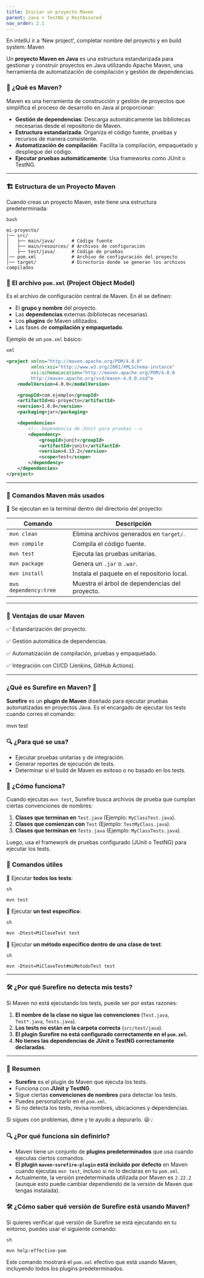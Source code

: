 ```yaml
---
title: Iniciar un proyecto Maven
parent: Java + TestNG y RestAssured
nav_order: 2.1
---
```

En intelliJ ir a ‘New project’, completar nombre del proyecto y en build system: Maven

Un **proyecto Maven en Java** es una estructura estandarizada para gestionar y construir proyectos en Java utilizando Apache Maven, una herramienta de automatización de compilación y gestión de dependencias.

### 📌 **¿Qué es Maven?**

Maven es una herramienta de construcción y gestión de proyectos que simplifica el proceso de desarrollo en Java al proporcionar:

- **Gestión de dependencias**: Descarga automáticamente las bibliotecas necesarias desde el repositorio de Maven.
- **Estructura estandarizada**: Organiza el código fuente, pruebas y recursos de manera consistente.
- **Automatización de compilación**: Facilita la compilación, empaquetado y despliegue del código.
- **Ejecutar pruebas automáticamente**: Usa frameworks como JUnit o TestNG.

---

### 🏗 **Estructura de un Proyecto Maven**

Cuando creas un proyecto Maven, este tiene una estructura predeterminada:

```
bash

mi-proyecto/
│── src/
│   ├── main/java/      # Código fuente
│   ├── main/resources/ # Archivos de configuración
│   ├── test/java/      # Código de pruebas
│── pom.xml             # Archivo de configuración del proyecto
│── target/             # Directorio donde se generan los archivos compilados

```

### 📌 **El archivo `pom.xml` (Project Object Model)**

Es el archivo de configuración central de Maven. En él se definen:

- El **grupo y nombre** del proyecto.
- Las **dependencias** externas (bibliotecas necesarias).
- Los **plugins** de Maven utilizados.
- Las fases de **compilación y empaquetado**.

Ejemplo de un `pom.xml` básico:

```xml
xml

<project xmlns="http://maven.apache.org/POM/4.0.0"
         xmlns:xsi="http://www.w3.org/2001/XMLSchema-instance"
         xsi:schemaLocation="http://maven.apache.org/POM/4.0.0
         http://maven.apache.org/xsd/maven-4.0.0.xsd">
    <modelVersion>4.0.0</modelVersion>

    <groupId>com.ejemplo</groupId>
    <artifactId>mi-proyecto</artifactId>
    <version>1.0.0</version>
    <packaging>jar</packaging>

    <dependencies>
        <!-- Dependencia de JUnit para pruebas -->
        <dependency>
            <groupId>junit</groupId>
            <artifactId>junit</artifactId>
            <version>4.13.2</version>
            <scope>test</scope>
        </dependency>
    </dependencies>
</project>

```

---

### 🚀 **Comandos Maven más usados**

📌 Se ejecutan en la terminal dentro del directorio del proyecto:

| Comando | Descripción |
| --- | --- |
| `mvn clean` | Elimina archivos generados en `target/`. |
| `mvn compile` | Compila el código fuente. |
| `mvn test` | Ejecuta las pruebas unitarias. |
| `mvn package` | Genera un `.jar` o `.war`. |
| `mvn install` | Instala el paquete en el repositorio local. |
| `mvn dependency:tree` | Muestra el árbol de dependencias del proyecto. |

---

### 🎯 **Ventajas de usar Maven**

✅ Estandarización del proyecto.

✅ Gestión automática de dependencias.

✅ Automatización de compilación, pruebas y empaquetado.

✅ Integración con CI/CD (Jenkins, GitHub Actions).

---

### ¿Qué es **Surefire** en Maven? 🚀

**Surefire** es un **plugin de Maven** diseñado para ejecutar pruebas automatizadas en proyectos Java. Es el encargado de ejecutar los tests cuando corres el comando:

mvn test

### 🔍 **¿Para qué se usa?**

- Ejecutar pruebas unitarias y de integración.
- Generar reportes de ejecución de tests.
- Determinar si el build de Maven es exitoso o no basado en los tests.

### 📌 **¿Cómo funciona?**

Cuando ejecutas `mvn test`, Surefire busca archivos de prueba que cumplan ciertas convenciones de nombres:

1. **Clases que terminan en** `Test.java` (Ejemplo: `MyClassTest.java`).
2. **Clases que comienzan con** `Test` (Ejemplo: `TestMyClass.java`).
3. **Clases que terminan en** `Tests.java` (Ejemplo: `MyClassTests.java`).

Luego, usa el framework de pruebas configurado (JUnit o TestNG) para ejecutar los tests.

### 📌 **Comandos útiles**

🔹 Ejecutar **todos los tests**:

```
sh

mvn test

```

🔹 Ejecutar **un test específico**:

```
sh

mvn -Dtest=MiClaseTest test

```

🔹 Ejecutar **un método específico dentro de una clase de test**:

```
sh

mvn -Dtest=MiClaseTest#miMetodoTest test

```

---

### 🛠 **¿Por qué Surefire no detecta mis tests?**

Si Maven no está ejecutando los tests, puede ser por estas razones:

1. **El nombre de la clase no sigue las convenciones** (`Test.java`, `Test*.java`, `Tests.java`).
2. **Los tests no están en la carpeta correcta** (`src/test/java`).
3. **El plugin Surefire no está configurado correctamente en el `pom.xml`**.
4. **No tienes las dependencias de JUnit o TestNG correctamente declaradas**.

---

### 🚀 **Resumen**

- **Surefire** es el plugin de Maven que ejecuta los tests.
- Funciona con **JUnit y TestNG**.
- Sigue ciertas **convenciones de nombres** para detectar los tests.
- Puedes personalizarlo en el `pom.xml`.
- Si no detecta los tests, revisa nombres, ubicaciones y dependencias.

Si sigues con problemas, dime y te ayudo a depurarlo. 😃💡

### 🔍 **¿Por qué funciona sin definirlo?**

- Maven tiene un conjunto de **plugins predeterminados** que usa cuando ejecutas ciertos comandos.
- **El plugin `maven-surefire-plugin` está incluido por defecto** en Maven cuando ejecutas `mvn test`, incluso si no lo declaras en tu `pom.xml`.
- Actualmente, la versión predeterminada utilizada por Maven es `2.22.2` (aunque esto puede cambiar dependiendo de la versión de Maven que tengas instalada).

### 🛠 **¿Cómo saber qué versión de Surefire está usando Maven?**

Si quieres verificar qué versión de Surefire se está ejecutando en tu entorno, puedes usar el siguiente comando:

```
sh

mvn help:effective-pom

```

Este comando mostrará el `pom.xml` efectivo que está usando Maven, incluyendo todos los plugins predeterminados.